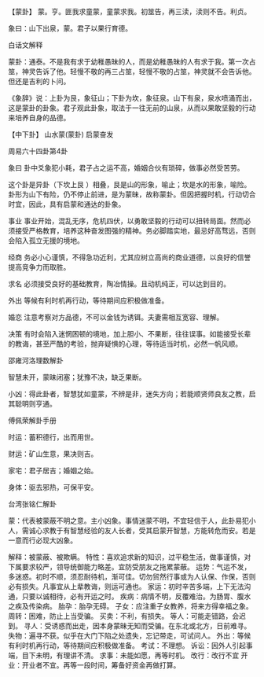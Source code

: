 【蒙卦】
蒙。亨。匪我求童蒙，童蒙求我。初筮告，再三渎，渎则不告。利贞。

象曰：山下出泉，蒙。君子以果行育德。

白话文解释

蒙卦：通泰。不是我有求于幼稚愚昧的人，而是幼稚愚昧的人有求于我。第一次占筮，神灵告诉了他。轻慢不敬的再三占筮，轻慢不敬的占筮，神灵就不会告诉他。但还是吉利的卜问。

《象辞》说：上卦为艮，象征山；下卦为坎，象征泉。山下有泉，泉水喷涌而出，这是蒙卦的卦象。君子观此卦象，取法于一往无前的山泉，从而以果敢坚毅的行动来培养自身的品德。

【中下卦】 山水蒙(蒙卦) 启蒙奋发

周易六十四卦第4卦

象曰 卦中爻象犯小耗，君子占之运不高，婚姻合伙有琐碎，做事必然受苦劳。

这个卦是异卦（下坎上艮 ）相叠，艮是山的形象，喻止；坎是水的形象，喻险。卦形为山下有险，仍不停止前进，是为蒙昧，故称蒙卦。但因把握时机，行动切合时宜，因此，具有启蒙和通达的卦象。

事业 事业开始，混乱无序，危机四伏，以勇敢坚毅的行动可以扭转局面。然而必须接受严格教育，培养这种奋发图强的精神。务必脚踏实地，最忌好高骛远，否则会陷入孤立无援的境地。

经商 务必小心谨慎，不得急功近利，尤其应树立高尚的商业道德，以良好的信誉提高竞争力而取胜。

求名 必须接受良好的基础教育，陶冶情操。且动机纯正，可以达到目的。

外出 等候有利时机再行动，等待期间应积极做准备。

婚恋 注意考察对方品德，不可以金钱为诱铒。夫妻需相互宽容、理解。

决策 有时会陷入迷惘困顿的境地，加上胆小、不果断，往往误事。如能接受长辈的教诲，甚至严酷的考验，抛弃疑惧的心理，等待适当时机，必然一帆风顺。


邵雍河洛理数解卦

智慧未开，蒙昧闭塞；犹豫不决，缺乏果断。

小凶：得此卦者，智慧犹如童蒙，不辨是非，迷失方向；若能顺贤师良友之教，启其聪明则亨通。

傅佩荣解卦手册

时运：蓄积德行，出而用世。

财运：矿山生意，果决则吉。

家宅：君子居吉；婚姻之始。

身体：驱去邪热，可保平安。

台湾张铭仁解卦

蒙：代表被蒙蔽不明之意。主小凶象。事情迷蒙不明，不宜轻信于人，此卦易犯小人，需诚心求教于有智慧经验的友人长者，受其启蒙开智慧，方能转危而安。若是一意而行必现大凶象。

解释：被蒙蔽、被欺瞒。
特性：喜欢追求新的知识，过平稳生活，做事谨慎，对下属要求较严，领导统御能力略差。宜防受朋友之拖累蒙蔽。
运势：气运不发，多迷惑。初时不顺，须忍耐待机，渐可佳。切勿贸然行事或为人认保、作保，否则必有损失。凡事宜从上辈教诲，则运可通也。
家运：初时辛苦多端，上下无法沟通，只要以诚相待，必有开运之时。
疾病：病情不明，反覆难治。为肠胃、腹水之疾及传染病。
胎孕：胎孕无碍。
子女：应注重子女教养，将来方得幸福之象。
周转：困难，防止上当受骗。
买卖：不利，有损失。
等人：可能走错路，会迟到。
寻人：受诱惑而出走，因本身蒙昧无知而受骗。在东北或北方，日前难寻。
失物：遍寻不获。似乎在大门下陷之处遗失，忘记带走，可试问人。
外出：等候有利时机再行动，等待期间应积极做准备。
考试：不理想。
诉讼：因外人引起事端，目下未明，有理讲不清。
求事：未能如愿，再等时机。
改行：改行不宜
开业：开业者不宜。再等一段时间，筹备好资金再做打算。
